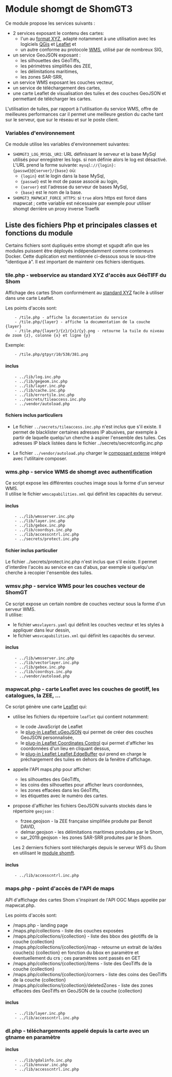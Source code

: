# Module shomgt de ShomGT3

Ce module propose les services suivants :

- 2 services exposant le contenu des cartes:
  - l'un au [format XYZ](https://en.wikipedia.org/wiki/Tiled_web_map), adapté notamment à une utilisation 
    avec les logiciels [QGis](https://www.qgis.org/) et [Leaflet](https://leafletjs.com/) et
  - un autre conforme au protocole [WMS](https://www.ogc.org/standards/wms), utilisé par de nombreux SIG,
- un service GeoJSON exposant :
  - les silhouettes des GéoTiffs,
  - les périmètres simplifiés des ZEE,
  - les délimitations maritimes,
  - les zones SAR-SRR,
- un service WMS exposant les couches vecteur,
- un service de téléchargement des cartes,
- une carte Leaflet de visualisation des tuiles et des couches GeoJSON et permettant de télécharger les cartes.

L'utilisation de tuiles, par rapport à l'utilisation du service WMS, offre de meilleures performances
car il permet une meilleure gestion du cache tant sur le serveur, que sur le réseau et sur le poste client.

### Variables d'environnement

Ce module utilise les variables d'environnement suivantes:

- `SHOMGT3_LOG_MYSQL_URI`: URL définissant le serveur et la base MySql utilisés pour enregistrer les logs.
  si non définie alors le log est désactivé.
  L'URL prend la forme suivante: `mysql://{login}:{passwd}@{server}/{base}` où:
  - `{login}` est le login dans la base MySql,
  - `{passwd}` est le mot de passe associé au login,
  - `{server}` est l'adresse du serveur de bases MySql,
  - `{base}` est le nom de la base.
- `SHOMGT3_MAPWCAT_FORCE_HTTPS`: si `true` alors https est forcé dans mapwcat ;
  cette variable est nécessaire par exemple pour utiliser shomgt derrière un proxy inverse Traefik

## Liste des fichiers Php et principales classes et fonctions du module
Certains fichiers sont dupliqués entre shomgt et sgupdt afin que les modules puissent être déployés indépendamment
comme conteneurs Docker.
Cette duplication est mentionnée ci-dessous sous le sous-titre "identique à".
Il est important de maintenir ces fichiers identiques.

### tile.php - webservice au standard XYZ d'accès aux GéoTIFF du Shom
Affichage des cartes Shom conformément au [standard XYZ](https://en.wikipedia.org/wiki/Tiled_web_map)
facile à utiliser dans une carte Leaflet.

Les points d'accès sont:

        - /tile.php - affiche la documentation du service
        - /tile.php/{layer} - affiche la documentation de la couche {layer}
        - /tile.php/{layer}/{z}/{x}/{y}.png - retourne la tuile du niveau de zoom {z}, colonne {x} et ligne {y}
  
Exemple:

        - /tile.php/gtpyr/10/538/381.png
#### inclus
        - ../lib/log.inc.php
        - ../lib/gegeom.inc.php
        - ../lib/layer.inc.php
        - ../lib/cache.inc.php
        - ../lib/errortile.inc.php
        - ../secrets/tileaccess.inc.php
        - ../vendor/autoload.php
#### fichiers inclus particuliers
- Le fichier `../secrets/tileaccess.inc.php` n'est inclus que s'il existe.
  Il permet de blacklister certaines adresses IP abusives, par exemple à partir de laquelle
  quelqu'un cherche à aspirer l'ensemble des tuiles.
  Ces adresses IP black listées dans le fichier ../secrets/secretconfig.inc.php

- Le fichier `../vendor/autoload.php` charger le [composant externe](../docs/composantexterne.md)
  intégré avec l'utilitaire composer.

### wms.php - service WMS de shomgt avec authentification
Ce script expose les différentes couches image sous la forme d'un serveur WMS.  
Il utilise le fichier `wmscapabilities.xml` qui définit les capacités du serveur.
#### inclus
        - ../lib/wmsserver.inc.php
        - ../lib/layer.inc.php
        - ../lib/gebox.inc.php
        - ../lib/coordsys.inc.php
        - ../lib/accesscntrl.inc.php
        - ../secrets/protect.inc.php
#### fichier inclus particulier
Le fichier ../secrets/protect.inc.php n'est inclus que s'il existe.
Il permet d'interdire l'accès au service en cas d'abus,
par exemple si quelqu'un cherche à recopier l'ensemble des tuiles.

### wmsv.php - service WMS pour les couches vecteur de ShomGT
Ce script expose un certain nombre de couches vecteur sous la forme d'un serveur WMS.  
Il utilise:

  - le fichier `wmsvlayers.yaml` qui définit les couches vecteur et les styles à appliquer dans leur dessin,
  - le fichier `wmsvcapabilities.xml` qui définit les capacités du serveur.
#### inclus
        - ../lib/wmsserver.inc.php
        - ../lib/vectorlayer.inc.php
        - ../lib/gebox.inc.php
        - ../lib/coordsys.inc.php
        - ../vendor/autoload.php

### mapwcat.php - carte Leaflet avec les couches de geotiff, les catalogues, la ZEE, ...
Ce script génère une carte [Leaflet](https://leafletjs.com/) qui:

- utilise les fichiers du répertoire `leaflet` qui contient notamment:
  - le code JavaScript de Leaflet
  - le [plug-in Leaflet uGeoJSON](https://github.com/BenjaminVadant/leaflet-ugeojson)
    qui permet de créer des couches GeoJSON personnalisée,
  - le [plug-in Leaflet Coordinates Control](https://github.com/zimmicz/Leaflet-Coordinates-Control)
    qui permet d'afficher les coordonnées d'un lieu en cliquant dessus,
  - le [plug-in Leaflet Leaflet.EdgeBuffer](https://github.com/TolonUK/Leaflet.EdgeBuffer)
    qui prend en charge le préchargement des tuiles en dehors de la fenêtre d'affichage.
  
- appelle l'API maps.php pour afficher:
  - les silhouettes des GéoTiffs,
  - les coins des silhouettes pour afficher leurs coordonnées,
  - les zones effacées dans les GéoTiffs,
  - les étiquettes avec le numéro des cartes.

- propose d'afficher les fichiers GeoJSON suivants stockés dans le répertoire `geojson` :
  - frzee.geojson - la ZEE française simplifiée produite par Benoit DAVID,
  - delmar.geojson - les délimitations maritimes produites par le Shom,
  - sar_2019.geojson - les zones SAR-SRR produites par le Shom.

  Les 2 derniers fichiers sont téléchargés depuis le serveur WFS du Shom en utilisant le [module shomft](../shomft).
#### inclus
        - ../lib/accesscntrl.inc.php

### maps.php - point d'accès de l'API de maps
API d'affichage des cartes Shom s'inspirant de l'API OGC Maps appelée par mapwcat.php.

Les points d'accès sont:

  - /maps.php - landing page
  - /maps.php/collections - liste des couches exposées
  - /maps.php/collections/{collection} - liste des bbox des géotiffs de la couche {collection}
  - /maps.php/collections/{collection}/map - retourne un extrait de la/des couche(s) {collection} en fonction du bbox en paramètre et éventuellement du crs ; ces paramètres sont passés en GET
  - /maps.php/collections/{collection}/items - liste des GeoTiffs de la couche {collection}
  - /maps.php/collections/{collection}/corners - liste des coins des GeoTiffs de la couche {collection}
  - /maps.php/collections/{collection}/deletedZones - liste des zones effacées des GeoTiffs en GeoJSON de la couche {collection}
#### inclus
        - ../lib/layer.inc.php
        - ../lib/accesscntrl.inc.php

### dl.php - téléchargements appelé depuis la carte avec un gtname en paramètre
#### inclus
        - ../lib/gdalinfo.inc.php
        - ../lib/envvar.inc.php
        - ../lib/accesscntrl.inc.php
